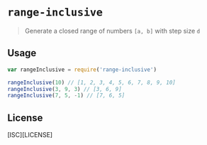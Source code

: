 `range-inclusive`
=================

> Generate a closed range of numbers `[a, b]` with step size `d`

Usage
-----

```js
var rangeInclusive = require('range-inclusive')

rangeInclusive(10) // [1, 2, 3, 4, 5, 6, 7, 8, 9, 10]
rangeInclusive(3, 9, 3) // [3, 6, 9]
rangeInclusive(7, 5, -1) // [7, 6, 5]
```

License
-------

[ISC][LICENSE]

